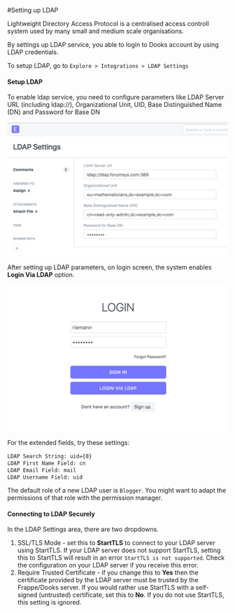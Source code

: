 <!-- add-breadcrumbs -->
#Setting up LDAP

Lightweight Directory Access Protocol is a centralised access controll system used by many small and medium scale organisations.

By settings up LDAP service, you able to login to Dooks account by using LDAP credentials.

To setup LDAP, go to
`Explore > Integrations > LDAP Settings`

#### Setup LDAP

To enable ldap service, you need to configure parameters like LDAP Server URL (including ldap://), Organizational Unit, UID, Base Distinguished Name (DN) and Password for Base DN

<img class="screenshot" alt="LDAP Settings" src="../assets/integrations/ldap_settings.png">


After setting up LDAP parameters, on login screen, the system enables **Login Via LDAP** option.

<img class="screenshot" alt="LOGIN via LDAP" src="../assets/integrations/login_via_ldap.png">

For the extended fields, try these settings:

    LDAP Search String: uid={0}     
    LDAP First Name Field: cn     
    LDAP Email Field: mail     
    LDAP Username Field: uid

The default role of a new LDAP user is `Blogger`. You might want to adapt the permissions of that role with the permission manager.

#### Connecting to LDAP Securely

In the LDAP Settings area, there are two dropdowns.
1. SSL/TLS Mode - set this to **StartTLS** to connect to your LDAP server using StartTLS. If your LDAP server does not support StartTLS, setting this to StartTLS will result in an error `StartTLS is not supported`. Check the configuration on your LDAP server if you receive this error.
2. Require Trusted Certificate - if you change this to **Yes** then the certificate provided by the LDAP server must be trusted by the Frappe/Dooks server. If you would rather use StartTLS with a self-signed (untrusted) certificate, set this to **No**. If you do not use StartTLS, this setting is ignored.
